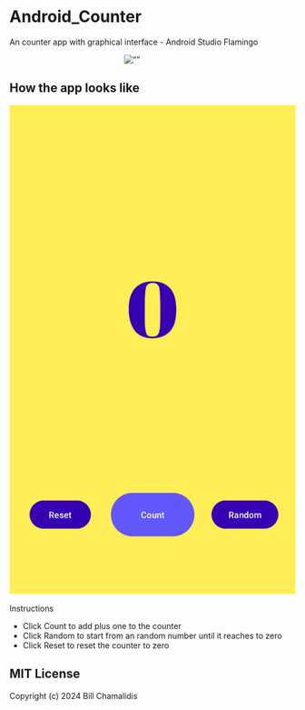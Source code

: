 # Android_Counter
 An counter app with graphical interface - Android Studio Flamingo

<img src="/img/play_store_512.png.png" alt= “” width="20%" style="display: block; margin: 0 auto">

## How the app looks like
!["Mobile app"](/img/counter_app.jpg)

Instructions
 - Click Count to add plus one to the counter
 - Click Random to start from an random number until it reaches to zero
 - Click Reset to reset the counter to zero

## MIT License

Copyright (c) 2024 Bill Chamalidis
